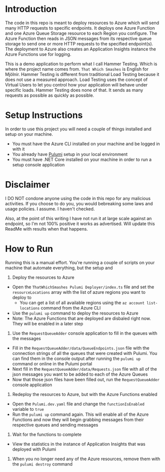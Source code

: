 # Introduction 
The code in this repo is meant to deploy resources to Azure which will send many HTTP requests to specific endpoints. It deploys one Azure Function and one Azure Queue Storage resource to each Region you configure. The Azure Function then reads in JSON messages from its respective queue storage to send one or more HTTP requests to the specified endpoint(s). The deployment to Azure also creates an Application Insights instance the Azure Functions use for logging.

This is a demo application to perform what I call Hammer Testing. Which is where the project name comes from. `That Which Smashes` is English for Mjölnir. Hammer Testing is different from traditional Load Testing because it does not use a measured approach. Load Testing uses the concept of Virtual Users to let you control how your application will behave under specific loads. Hammer Testing does none of that. It sends as many requests as possible as quickly as possible.

# Setup Instructions
In order to use this project you will need a couple of things installed and setup on your machine.
- You must have the Azure CLI installed on your machine and be logged in with it
- You already have [Pulumi](https://pulumi.io/) setup in your local environment
- You must have .NET Core installed on your machine in order to run a setup console application


# Disclaimer
I DO NOT condone anyone using the code in this repo for any malicious activities. If you choose to do you, you would bebreaking some laws and usage policies. I assume. I haven't checked. 

Also, at the point of this writing I have not run it at large scale against an endpoint, so I'm not 100% positive it works as advertised. Will update this ReadMe with results when that happens.


# How to Run

Running this is a manual effort. You're running a couple of scripts on your machine that automate everything, but the setup and 

1. Deploy the resources to Azure
  - Open the `ThatWhichSmashes Pulumi Deployer/index.ts` file and set the `resourceLocations` array with the list of azure regions you want to deploy to
    - You can get a list of all available regions using the `az account list-locations` command from the Azure CLI
  - Use the `pulumi up` command to deploy the resources to Azure
  - Note: The Azure Functions that are deployed are disbaled right now. They will be enabled in a later step
1. Use the `RequestQueueAdder` console application to fill in the queues with the messages
  - Fill in the `RequestQueueAdder/data/QueueEndpoints.json` file with the connection strings of all the queues that were created with Pulumi. You can find them in the console output after running the `pulumi up` command or online in the Pulumi portal
  - Next fill in the `RequestQueueAdder/data/Requests.json` file with all of the json messages you want to be added to each of the Azure Queues
  - Now that those json files have been filled out, run the `RequestQueueAdder` console application
1. Redeploy the resources to Azure, but with the Azure Functions enabled
  - Open the `Pulumi.dev.yaml` file and change the `functionIsEnabled` variable to `true`
  - Run the `pulumi up` command again. This will enable all of the Azure Functions and now they will begin grabbing messages from their respective queues and sending messages
1. Wait for the functions to complete
  - View the statistics in the instance of Application Insights that was deployed with Pulumi
1. When you no longer need any of the Azure resources, remove them with the `pulumi destroy` command

